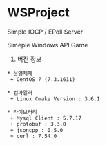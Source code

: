 # WSProject
Simple IOCP / EPoll Server

Simeple Windows API Game

1. 버전 정보

~~~
* 운영체제
 + CentOS 7 (7.3.1611)
~~~
~~~
* 컴파일러
 + Linux Cmake Version : 3.6.1
~~~
~~~
* 라이브러리
 + Mysql Client : 5.7.17
 + protobuf : 3.3.0
 + jsoncpp : 0.5.0
 + curl : 7.54.0
~~~